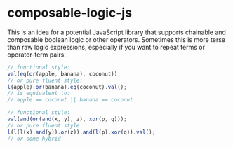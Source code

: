 # composable-logic-js

This is an idea for a potential JavaScript library that supports chainable and composable boolean logic or other operators. Sometimes this is more terse than raw logic expressions, especially if you want to repeat terms or operator-term pairs.

```js
// functional style:
val(eq(or(apple, banana), coconut));
// or pure fluent style:
l(apple).or(banana).eq(coconut).val();
// is equivalent to:
// apple == coconut || banana == coconut

// functional style:
val(and(or(and(x, y), z), xor(p, q)));
// or pure fluent style:
l(l(l(x).and(y)).or(z)).and(l(p).xor(q)).val();
// or some hybrid
```
